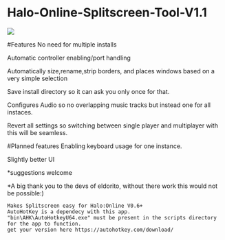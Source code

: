 # Halo-Online-Splitscreen-Tool-V1.1
<img src="https://i.imgur.com/QpEYrRo.png"/>

#Features
No need for multiple installs

Automatic controller enabling/port handling

Automatically size,rename,strip borders, and places windows based on a very simple selection

Save install directory so it can ask you only once for that.

Configures Audio so no overlapping music tracks but instead one for all instaces.

Revert all settings so switching between single player and multiplayer with this will be seamless.

#Planned features
Enabling keyboard usage for one instance.

Slightly better UI

*suggestions welcome

*A big thank you to the devs of eldorito, without there work this would not be possible:)

	Makes Splitscreen easy for Halo:Online V0.6+
	AutoHotKey is a dependecy with this app.
	"bin\AHK\AutoHotkeyU64.exe" must be present in the scripts directory for the app to function.
	get your version here https://autohotkey.com/download/
